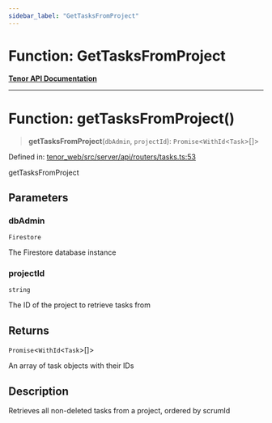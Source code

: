 ```yaml
---
sidebar_label: "GetTasksFromProject"
---
```


# Function: GetTasksFromProject

[**Tenor API Documentation**](../../README.md)

***

# Function: getTasksFromProject()

> **getTasksFromProject**(`dbAdmin`, `projectId`): `Promise`\<`WithId`\<`Task`\>[]\>

Defined in: [tenor\_web/src/server/api/routers/tasks.ts:53](https://github.com/Apantli/Tenor/blob/13fa9fcda7db4a7cf51b72ac1fe195cb0c47631e/tenor_web/src/server/api/routers/tasks.ts#L53)

getTasksFromProject

## Parameters

### dbAdmin

`Firestore`

The Firestore database instance

### projectId

`string`

The ID of the project to retrieve tasks from

## Returns

`Promise`\<`WithId`\<`Task`\>[]\>

An array of task objects with their IDs

## Description

Retrieves all non-deleted tasks from a project, ordered by scrumId
